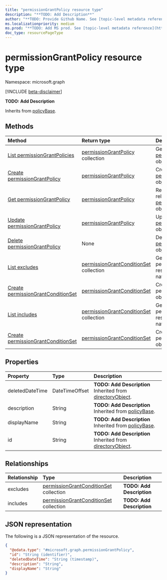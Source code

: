 ```yaml
---
title: "permissionGrantPolicy resource type"
description: "**TODO: Add Description**"
author: "**TODO: Provide Github Name. See [topic-level metadata reference](https://msgo.azurewebsites.net/add/document/guidelines/metadata.html#topic-level-metadata)**"
ms.localizationpriority: medium
ms.prod: "**TODO: Add MS prod. See [topic-level metadata reference](https://msgo.azurewebsites.net/add/document/guidelines/metadata.html#topic-level-metadata)**"
doc_type: resourcePageType
---
```


# permissionGrantPolicy resource type

Namespace: microsoft.graph

[!INCLUDE [beta-disclaimer](../../includes/beta-disclaimer.md)]

**TODO: Add Description**


Inherits from [policyBase](../resources/policybase.md).

## Methods
|Method|Return type|Description|
|:---|:---|:---|
|[List permissionGrantPolicies](../api/permissiongrantpolicy-list.md)|[permissionGrantPolicy](../resources/permissiongrantpolicy.md) collection|Get a list of the [permissionGrantPolicy](../resources/permissiongrantpolicy.md) objects and their properties.|
|[Create permissionGrantPolicy](../api/permissiongrantpolicy-create.md)|[permissionGrantPolicy](../resources/permissiongrantpolicy.md)|Create a new [permissionGrantPolicy](../resources/permissiongrantpolicy.md) object.|
|[Get permissionGrantPolicy](../api/permissiongrantpolicy-get.md)|[permissionGrantPolicy](../resources/permissiongrantpolicy.md)|Read the properties and relationships of a [permissionGrantPolicy](../resources/permissiongrantpolicy.md) object.|
|[Update permissionGrantPolicy](../api/permissiongrantpolicy-update.md)|[permissionGrantPolicy](../resources/permissiongrantpolicy.md)|Update the properties of a [permissionGrantPolicy](../resources/permissiongrantpolicy.md) object.|
|[Delete permissionGrantPolicy](../api/permissiongrantpolicy-delete.md)|None|Deletes a [permissionGrantPolicy](../resources/permissiongrantpolicy.md) object.|
|[List excludes](../api/permissiongrantpolicy-list-excludes.md)|[permissionGrantConditionSet](../resources/permissiongrantconditionset.md) collection|Get the permissionGrantConditionSet resources from the excludes navigation property.|
|[Create permissionGrantConditionSet](../api/permissiongrantpolicy-post-excludes.md)|[permissionGrantConditionSet](../resources/permissiongrantconditionset.md)|Create a new permissionGrantConditionSet object.|
|[List includes](../api/permissiongrantpolicy-list-includes.md)|[permissionGrantConditionSet](../resources/permissiongrantconditionset.md) collection|Get the permissionGrantConditionSet resources from the includes navigation property.|
|[Create permissionGrantConditionSet](../api/permissiongrantpolicy-post-includes.md)|[permissionGrantConditionSet](../resources/permissiongrantconditionset.md)|Create a new permissionGrantConditionSet object.|

## Properties
|Property|Type|Description|
|:---|:---|:---|
|deletedDateTime|DateTimeOffset|**TODO: Add Description** Inherited from [directoryObject](../resources/directoryobject.md).|
|description|String|**TODO: Add Description** Inherited from [policyBase](../resources/policybase.md).|
|displayName|String|**TODO: Add Description** Inherited from [policyBase](../resources/policybase.md).|
|id|String|**TODO: Add Description** Inherited from [directoryObject](../resources/directoryobject.md).|

## Relationships
|Relationship|Type|Description|
|:---|:---|:---|
|excludes|[permissionGrantConditionSet](../resources/permissiongrantconditionset.md) collection|**TODO: Add Description**|
|includes|[permissionGrantConditionSet](../resources/permissiongrantconditionset.md) collection|**TODO: Add Description**|

## JSON representation
The following is a JSON representation of the resource.
<!-- {
  "blockType": "resource",
  "keyProperty": "id",
  "@odata.type": "microsoft.graph.permissionGrantPolicy",
  "baseType": "Microsoft.DirectoryServices.policyBase",
  "openType": false
}
-->
``` json
{
  "@odata.type": "#microsoft.graph.permissionGrantPolicy",
  "id": "String (identifier)",
  "deletedDateTime": "String (timestamp)",
  "description": "String",
  "displayName": "String"
}
```

